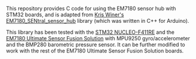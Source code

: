 This repository provides C code for using the EM7180 sensor hub with STM32 boards, and is adapted from [Kris Winer's](https://github.com/kriswiner) [EM7180_SENtral_sensor_hub](https://github.com/kriswiner/EM7180_SENtral_sensor_hub) library (which was written in C++ for Arduino).

This library has been tested with the [STM32 NUCLEO-F411RE](https://os.mbed.com/platforms/ST-Nucleo-F411RE/) and the [EM7180 Ultimate Sensor Fusion Solution](https://www.tindie.com/products/onehorse/ultimate-sensor-fusion-solution-mpu9250/) with MPU9250 gyro/accelerometer and the BMP280 barometric pressure sensor. It can be further modified to work with the rest of the EM7180 Ultimate Sensor Fusion Solution boards.

